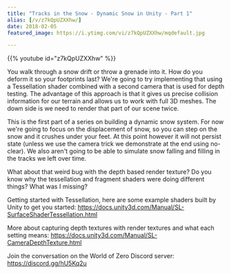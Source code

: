 ```yaml
---
title: "Tracks in the Snow - Dynamic Snow in Unity - Part 1"
alias: [/v/z7kQpUZXXhw/]
date: 2018-02-05
featured_image: https://i.ytimg.com/vi/z7kQpUZXXhw/mqdefault.jpg

---
```


{{% youtube id="z7kQpUZXXhw" %}}

You walk through a snow drift or throw a grenade into it. How do you deform it so your footprints last? We're going to try implementing that using a Tessellation shader combined with a second camera that is used for depth testing. The advantage of this approach is that it gives us precise collision information for our terrain and allows us to work with full 3D meshes. The down side is we need to render that part of our scene twice.

This is the first part of a series on building a dynamic snow system. For now we're going to focus on the displacement of snow, so you can step on the snow and it crushes under your feet. At this point however it will not persist state (unless we use the camera trick we demonstrate at the end using no-clear). We also aren't going to be able to simulate snow falling and filling in the tracks we left over time.

What about that weird bug with the depth based render texture? Do you know why the tessellation and fragment shaders were doing different things? What was I missing?

Getting started with Tessellation, here are some example shaders built by Unity to get you started: https://docs.unity3d.com/Manual/SL-SurfaceShaderTessellation.html

More about capturing depth textures with render textures and what each setting means: https://docs.unity3d.com/Manual/SL-CameraDepthTexture.html

Join the conversation on the World of Zero Discord server: https://discord.gg/hU5Kq2u